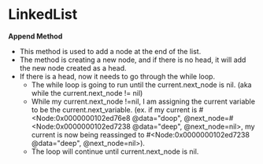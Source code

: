 # LinkedList

**Append Method**
- This method is used to add a node at the end of the list. 
- The method is creating a new node, and if there is no head, it will add the new node created as a head.
- If there is a head, now it needs to go through the while loop. 
  - The while loop is going to run until the current.next_node is nil. (aka while the current.next_node != nil)
  - While my current.next_node !=nil, I am assigning the current variable to be the current.next_variable.
    (ex. if my current is #<Node:0x0000000102ed76e8 @data="doop", @next_node=#<Node:0x0000000102ed7238 @data="deep", @next_node=nil>, my current is now being reassinged to #<Node:0x0000000102ed7238 @data="deep", @next_node=nil>).
  - The loop will continue until current.next_node is nil.

